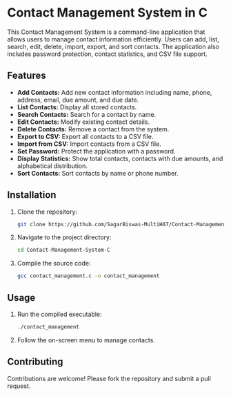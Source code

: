 # Contact Management System in C

This Contact Management System is a command-line application that allows users to manage contact information efficiently. Users can add, list, search, edit, delete, import, export, and sort contacts. The application also includes password protection, contact statistics, and CSV file support.

## Features

- **Add Contacts:** Add new contact information including name, phone, address, email, due amount, and due date.
- **List Contacts:** Display all stored contacts.
- **Search Contacts:** Search for a contact by name.
- **Edit Contacts:** Modify existing contact details.
- **Delete Contacts:** Remove a contact from the system.
- **Export to CSV:** Export all contacts to a CSV file.
- **Import from CSV:** Import contacts from a CSV file.
- **Set Password:** Protect the application with a password.
- **Display Statistics:** Show total contacts, contacts with due amounts, and alphabetical distribution.
- **Sort Contacts:** Sort contacts by name or phone number.

## Installation

1. Clone the repository:
    ```bash
    git clone https://github.com/SagarBiswas-MultiHAT/Contact-Management-System-C.git
    ```
2. Navigate to the project directory:
    ```bash
    cd Contact-Management-System-C
    ```
3. Compile the source code:
    ```bash
    gcc contact_management.c -o contact_management
    ```

## Usage

1. Run the compiled executable:
    ```bash
    ./contact_management
    ```
2. Follow the on-screen menu to manage contacts.

## Contributing

Contributions are welcome! Please fork the repository and submit a pull request.



